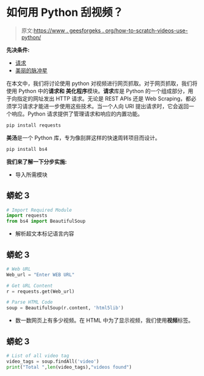 # 如何用 Python 刮视频？

> 原文:[https://www . geesforgeks . org/how-to-scratch-videos-use-python/](https://www.geeksforgeeks.org/how-to-scrape-videos-using-python/)

**先决条件:**

*   [请求](https://www.geeksforgeeks.org/python-requests-tutorial/)
*   [美丽的脉冲星](https://www.geeksforgeeks.org/implementing-web-scraping-python-beautiful-soup/)

在本文中，我们将讨论使用 python 对视频进行网页抓取。对于网页抓取，我们将使用 Python 中的**请求和** **美化程序**模块。**请求**库是 Python 的一个组成部分，用于向指定的网址发出 HTTP 请求。无论是 REST APIs 还是 Web Scraping，都必须学习请求才能进一步使用这些技术。当一个人向 URI 提出请求时，它会返回一个响应。Python 请求提供了管理请求和响应的内置功能。

```py
pip install requests
```

**美汤**是一个 Python 库，专为像刮屏这样的快速周转项目而设计。

```py
pip install bs4
```

**我们来了解一下分步实施:**

*   导入所需模块

## 蟒蛇 3

```py
# Import Required Module
import requests
from bs4 import BeautifulSoup
```

*   解析超文本标记语言内容

## 蟒蛇 3

```py
# Web URL
Web_url = "Enter WEB URL"

# Get URL Content
r = requests.get(Web_url)

# Parse HTML Code
soup = BeautifulSoup(r.content, 'html5lib')
```

*   数一数网页上有多少视频。在 HTML 中为了显示视频，我们使用**视频**标签。

## 蟒蛇 3

```py
# List of all video tag
video_tags = soup.findAll('video')
print("Total ",len(video_tags),"videos found")
```